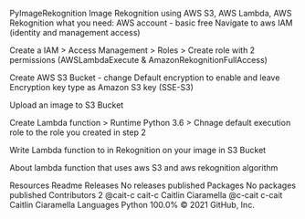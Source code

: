 PyImageRekognition
Image Rekognition using AWS S3, AWS Lambda, AWS Rekognition
what you need: AWS account - basic free
Navigate to aws IAM (identity and management access)

Create a IAM > Access Management > Roles > Create role with 2 permissions (AWSLambdaExecute & AmazonRekognitionFullAccess)

Create AWS S3 Bucket - change Default encryption to enable and leave Encryption key type as Amazon S3 key (SSE-S3)

Upload an image to S3 Bucket

Create Lambda function > Runtime Python 3.6 > Chnage default execution role to the role you created in step 2

Write Lambda function to in Rekognition on your image in S3 Bucket

About
lambda function that uses aws S3 and aws rekognition algorithm

Resources
 Readme
Releases
No releases published
Packages
No packages published
Contributors 2
@cait-c
cait-c Caitlin Ciaramella
@c-cait
c-cait Caitlin Ciaramella
Languages
Python
100.0%
© 2021 GitHub, Inc.
